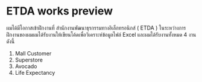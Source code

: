 # ETDA works preview

ผมได้มีโอกาสเข้าฝึกงานที่ สำนักงานพัฒนาธุรกรรมทางอิเล็กทรอนิกส์ ( ETDA ) ในระหว่างการฝึกงานของผมผมได้รับงานให้เขียนโค้ดเพื่อวิเคราะห์ข้อมูลไฟล์ Excel และผมได้รับงานทั้งหมด 4 งานดังนี้
1. Mall Customer
2. Superstore
3. Avocado
4. Life Expectancy
